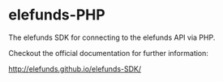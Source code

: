 elefunds-PHP
============

The elefunds SDK for connecting to the elefunds API via PHP.

Checkout the official documentation for further information:

http://elefunds.github.io/elefunds-SDK/